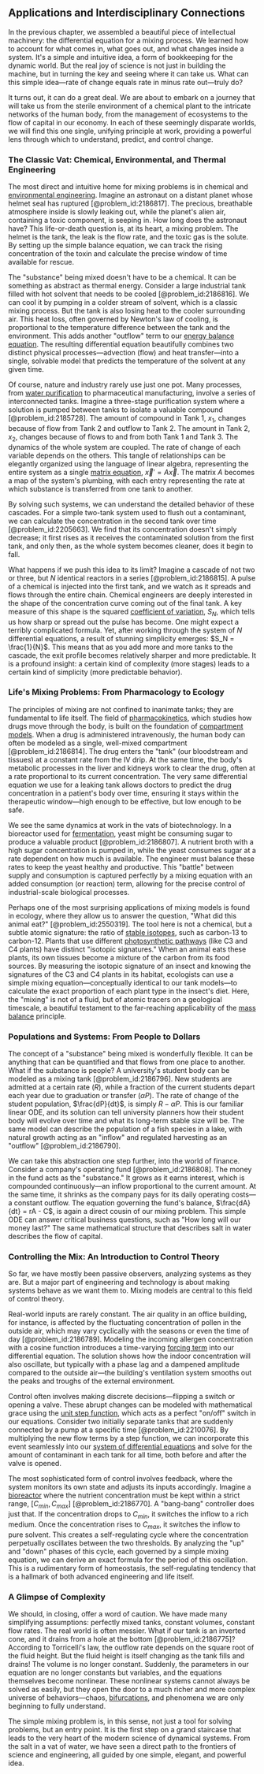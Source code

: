 ## Applications and Interdisciplinary Connections

In the previous chapter, we assembled a beautiful piece of intellectual machinery: the differential equation for a mixing process. We learned how to account for what comes in, what goes out, and what changes inside a system. It's a simple and intuitive idea, a form of bookkeeping for the dynamic world. But the real joy of science is not just in building the machine, but in turning the key and seeing where it can take us. What can this simple idea—rate of change equals rate in minus rate out—truly do?

It turns out, it can do a great deal. We are about to embark on a journey that will take us from the sterile environment of a chemical plant to the intricate networks of the human body, from the management of ecosystems to the flow of capital in our economy. In each of these seemingly disparate worlds, we will find this one single, unifying principle at work, providing a powerful lens through which to understand, predict, and control change.

### The Classic Vat: Chemical, Environmental, and Thermal Engineering

The most direct and intuitive home for mixing problems is in chemical and [environmental engineering](@article_id:183369). Imagine an astronaut on a distant planet whose helmet seal has ruptured [@problem_id:2186817]. The precious, breathable atmosphere inside is slowly leaking out, while the planet's alien air, containing a toxic component, is seeping in. How long does the astronaut have? This life-or-death question is, at its heart, a mixing problem. The helmet is the tank, the leak is the flow rate, and the toxic gas is the solute. By setting up the simple balance equation, we can track the rising concentration of the toxin and calculate the precise window of time available for rescue.

The "substance" being mixed doesn't have to be a chemical. It can be something as abstract as thermal energy. Consider a large industrial tank filled with hot solvent that needs to be cooled [@problem_id:2186816]. We can cool it by pumping in a colder stream of solvent, which is a classic mixing process. But the tank is also losing heat to the cooler surrounding air. This heat loss, often governed by Newton's law of cooling, is proportional to the temperature difference between the tank and the environment. This adds another "outflow" term to our [energy balance equation](@article_id:190990). The resulting differential equation beautifully combines two distinct physical processes—advection (flow) and heat transfer—into a single, solvable model that predicts the temperature of the solvent at any given time.

Of course, nature and industry rarely use just one pot. Many processes, from [water purification](@article_id:270941) to pharmaceutical manufacturing, involve a series of interconnected tanks. Imagine a three-stage purification system where a solution is pumped between tanks to isolate a valuable compound [@problem_id:2185728]. The amount of compound in Tank 1, $x_1$, changes because of flow from Tank 2 and outflow to Tank 2. The amount in Tank 2, $x_2$, changes because of flows to and from both Tank 1 and Tank 3. The dynamics of the whole system are coupled. The rate of change of each variable depends on the others. This tangle of relationships can be elegantly organized using the language of linear algebra, representing the entire system as a single [matrix equation](@article_id:204257), $\vec{x}' = A\vec{x}$. The matrix $A$ becomes a map of the system's plumbing, with each entry representing the rate at which substance is transferred from one tank to another.

By solving such systems, we can understand the detailed behavior of these cascades. For a simple two-tank system used to flush out a contaminant, we can calculate the concentration in the second tank over time [@problem_id:2205663]. We find that its concentration doesn't simply decrease; it first rises as it receives the contaminated solution from the first tank, and only then, as the whole system becomes cleaner, does it begin to fall.

What happens if we push this idea to its limit? Imagine a cascade of not two or three, but $N$ identical reactors in a series [@problem_id:2186815]. A pulse of a chemical is injected into the first tank, and we watch as it spreads and flows through the entire chain. Chemical engineers are deeply interested in the shape of the concentration curve coming out of the final tank. A key measure of this shape is the squared [coefficient of variation](@article_id:271929), $S_N$, which tells us how sharp or spread out the pulse has become. One might expect a terribly complicated formula. Yet, after working through the system of $N$ differential equations, a result of stunning simplicity emerges: $S_N = \frac{1}{N}$. This means that as you add more and more tanks to the cascade, the exit profile becomes relatively sharper and more predictable. It is a profound insight: a certain kind of complexity (more stages) leads to a certain kind of simplicity (more predictable behavior).

### Life's Mixing Problems: From Pharmacology to Ecology

The principles of mixing are not confined to inanimate tanks; they are fundamental to life itself. The field of [pharmacokinetics](@article_id:135986), which studies how drugs move through the body, is built on the foundation of [compartment models](@article_id:169660). When a drug is administered intravenously, the human body can often be modeled as a single, well-mixed compartment [@problem_id:2186814]. The drug enters the "tank" (our bloodstream and tissues) at a constant rate from the IV drip. At the same time, the body's metabolic processes in the liver and kidneys work to clear the drug, often at a rate proportional to its current concentration. The very same differential equation we use for a leaking tank allows doctors to predict the drug concentration in a patient's body over time, ensuring it stays within the therapeutic window—high enough to be effective, but low enough to be safe.

We see the same dynamics at work in the vats of biotechnology. In a bioreactor used for [fermentation](@article_id:143574), yeast might be consuming sugar to produce a valuable product [@problem_id:2186807]. A nutrient broth with a high sugar concentration is pumped in, while the yeast consumes sugar at a rate dependent on how much is available. The engineer must balance these rates to keep the yeast healthy and productive. This "battle" between supply and consumption is captured perfectly by a mixing equation with an added consumption (or reaction) term, allowing for the precise control of industrial-scale biological processes.

Perhaps one of the most surprising applications of mixing models is found in ecology, where they allow us to answer the question, "What did this animal eat?" [@problem_id:2550319]. The tool here is not a chemical, but a subtle atomic signature: the ratio of [stable isotopes](@article_id:164048), such as carbon-13 to carbon-12. Plants that use different [photosynthetic pathways](@article_id:183109) (like C3 and C4 plants) have distinct "isotopic signatures." When an animal eats these plants, its own tissues become a mixture of the carbon from its food sources. By measuring the isotopic signature of an insect and knowing the signatures of the C3 and C4 plants in its habitat, ecologists can use a simple mixing equation—conceptually identical to our tank models—to calculate the exact proportion of each plant type in the insect's diet. Here, the "mixing" is not of a fluid, but of atomic tracers on a geological timescale, a beautiful testament to the far-reaching applicability of the [mass balance](@article_id:181227) principle.

### Populations and Systems: From People to Dollars

The concept of a "substance" being mixed is wonderfully flexible. It can be anything that can be quantified and that flows from one place to another. What if the substance is people? A university's student body can be modeled as a mixing tank [@problem_id:2186796]. New students are admitted at a certain rate ($R$), while a fraction of the current students depart each year due to graduation or transfer ($\alpha P$). The rate of change of the student population, $\frac{dP}{dt}$, is simply $R - \alpha P$. This is our familiar linear ODE, and its solution can tell university planners how their student body will evolve over time and what its long-term stable size will be. The same model can describe the population of a fish species in a lake, with natural growth acting as an "inflow" and regulated harvesting as an "outflow" [@problem_id:2186790].

We can take this abstraction one step further, into the world of finance. Consider a company's operating fund [@problem_id:2186808]. The money in the fund acts as the "substance." It grows as it earns interest, which is compounded continuously—an inflow proportional to the current amount. At the same time, it shrinks as the company pays for its daily operating costs—a constant outflow. The equation governing the fund's balance, $\frac{dA}{dt} = rA - C$, is again a direct cousin of our mixing problem. This simple ODE can answer critical business questions, such as "How long will our money last?" The same mathematical structure that describes salt in water describes the flow of capital.

### Controlling the Mix: An Introduction to Control Theory

So far, we have mostly been passive observers, analyzing systems as they are. But a major part of engineering and technology is about making systems behave as we want them to. Mixing models are central to this field of control theory.

Real-world inputs are rarely constant. The air quality in an office building, for instance, is affected by the fluctuating concentration of pollen in the outside air, which may vary cyclically with the seasons or even the time of day [@problem_id:2186789]. Modeling the incoming allergen concentration with a cosine function introduces a time-varying [forcing term](@article_id:165492) into our differential equation. The solution shows how the indoor concentration will also oscillate, but typically with a phase lag and a dampened amplitude compared to the outside air—the building's ventilation system smooths out the peaks and troughs of the external environment.

Control often involves making discrete decisions—flipping a switch or opening a valve. These abrupt changes can be modeled with mathematical grace using the [unit step function](@article_id:268313), which acts as a perfect "on/off" switch in our equations. Consider two initially separate tanks that are suddenly connected by a pump at a specific time [@problem_id:2210076]. By multiplying the new flow terms by a step function, we can incorporate this event seamlessly into our [system of differential equations](@article_id:262450) and solve for the amount of contaminant in each tank for all time, both before and after the valve is opened.

The most sophisticated form of control involves feedback, where the system monitors its own state and adjusts its inputs accordingly. Imagine a [bioreactor](@article_id:178286) where the nutrient concentration must be kept within a strict range, $[C_{min}, C_{max}]$ [@problem_id:2186770]. A "bang-bang" controller does just that. If the concentration drops to $C_{min}$, it switches the inflow to a rich medium. Once the concentration rises to $C_{max}$, it switches the inflow to pure solvent. This creates a self-regulating cycle where the concentration perpetually oscillates between the two thresholds. By analyzing the "up" and "down" phases of this cycle, each governed by a simple mixing equation, we can derive an exact formula for the period of this oscillation. This is a rudimentary form of homeostasis, the self-regulating tendency that is a hallmark of both advanced engineering and life itself.

### A Glimpse of Complexity

We should, in closing, offer a word of caution. We have made many simplifying assumptions: perfectly mixed tanks, constant volumes, constant flow rates. The real world is often messier. What if our tank is an inverted cone, and it drains from a hole at the bottom [@problem_id:2186775]? According to Torricelli's law, the outflow rate depends on the square root of the fluid height. But the fluid height is itself changing as the tank fills and drains! The volume is no longer constant. Suddenly, the parameters in our equation are no longer constants but variables, and the equations themselves become nonlinear. These nonlinear systems cannot always be solved as easily, but they open the door to a much richer and more complex universe of behaviors—chaos, [bifurcations](@article_id:273479), and phenomena we are only beginning to fully understand.

The simple mixing problem is, in this sense, not just a tool for solving problems, but an entry point. It is the first step on a grand staircase that leads to the very heart of the modern science of dynamical systems. From the salt in a vat of water, we have seen a direct path to the frontiers of science and engineering, all guided by one simple, elegant, and powerful idea.